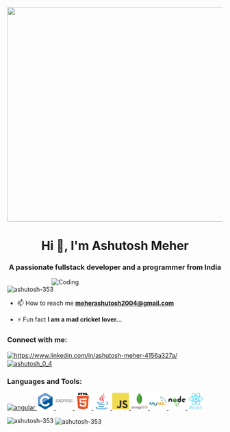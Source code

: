 <img align="center" width="1000" height="500" src="https://media.licdn.com/dms/image/C4D12AQGT0wqJTMjHtw/article-cover_image-shrink_600_2000/0/1631275853497?e=2147483647&v=beta&t=EsoF_Tn7OgiAvsV4Jy3vSWhi-Ee52UyM8bKtdAD5QQ0">
<h1 align="center">Hi 👋, I'm Ashutosh Meher</h1>
<h3 align="center">A passionate fullstack developer and a programmer from India</h3>
<img align="right" alt="Coding" width="400" src="https://media.tenor.com/Li7HobCHqa0AAAAj/trial.gif">

<p align="left"> <img src="https://komarev.com/ghpvc/?username=ashutosh-353&label=Profile%20views&color=0e75b6&style=flat" alt="ashutosh-353" /> </p>

- 📫 How to reach me **meherashutosh2004@gmail.com**

- ⚡ Fun fact **I am a mad cricket lover...**

<h3 align="left">Connect with me:</h3>
<p align="left">
<a href="https://linkedin.com/in/https://www.linkedin.com/in/ashutosh-meher-4156a327a/" target="blank"><img align="center" src="https://raw.githubusercontent.com/rahuldkjain/github-profile-readme-generator/master/src/images/icons/Social/linked-in-alt.svg" alt="https://www.linkedin.com/in/ashutosh-meher-4156a327a/" height="30" width="40" /></a>
<a href="https://instagram.com/ashutosh_0_4" target="blank"><img align="center" src="https://raw.githubusercontent.com/rahuldkjain/github-profile-readme-generator/master/src/images/icons/Social/instagram.svg" alt="ashutosh_0_4" height="30" width="40" /></a>
</p>

<h3 align="left">Languages and Tools:</h3>
<p align="left"> <a href="https://angular.io" target="_blank" rel="noreferrer"> <img src="https://angular.io/assets/images/logos/angular/angular.svg" alt="angular" width="40" height="40"/> </a> <a href="https://www.cprogramming.com/" target="_blank" rel="noreferrer"> <img src="https://raw.githubusercontent.com/devicons/devicon/master/icons/c/c-original.svg" alt="c" width="40" height="40"/> </a> <a href="https://expressjs.com" target="_blank" rel="noreferrer"> <img src="https://raw.githubusercontent.com/devicons/devicon/master/icons/express/express-original-wordmark.svg" alt="express" width="40" height="40"/> </a> <a href="https://www.w3.org/html/" target="_blank" rel="noreferrer"> <img src="https://raw.githubusercontent.com/devicons/devicon/master/icons/html5/html5-original-wordmark.svg" alt="html5" width="40" height="40"/> </a> <a href="https://www.java.com" target="_blank" rel="noreferrer"> <img src="https://raw.githubusercontent.com/devicons/devicon/master/icons/java/java-original.svg" alt="java" width="40" height="40"/> </a> <a href="https://developer.mozilla.org/en-US/docs/Web/JavaScript" target="_blank" rel="noreferrer"> <img src="https://raw.githubusercontent.com/devicons/devicon/master/icons/javascript/javascript-original.svg" alt="javascript" width="40" height="40"/> </a> <a href="https://www.mongodb.com/" target="_blank" rel="noreferrer"> <img src="https://raw.githubusercontent.com/devicons/devicon/master/icons/mongodb/mongodb-original-wordmark.svg" alt="mongodb" width="40" height="40"/> </a> <a href="https://www.mysql.com/" target="_blank" rel="noreferrer"> <img src="https://raw.githubusercontent.com/devicons/devicon/master/icons/mysql/mysql-original-wordmark.svg" alt="mysql" width="40" height="40"/> </a> <a href="https://nodejs.org" target="_blank" rel="noreferrer"> <img src="https://raw.githubusercontent.com/devicons/devicon/master/icons/nodejs/nodejs-original-wordmark.svg" alt="nodejs" width="40" height="40"/> </a> <a href="https://reactjs.org/" target="_blank" rel="noreferrer"> <img src="https://raw.githubusercontent.com/devicons/devicon/master/icons/react/react-original-wordmark.svg" alt="react" width="40" height="40"/> </a> </p>

<p><img align="left" src="https://github-readme-stats.vercel.app/api/top-langs?username=ashutosh-353&show_icons=true&locale=en&layout=compact" alt="ashutosh-353" /></p>

<p>&nbsp;<img align="center" src="https://github-readme-stats.vercel.app/api?username=ashutosh-353&show_icons=true&locale=en" alt="ashutosh-353" /></p>
